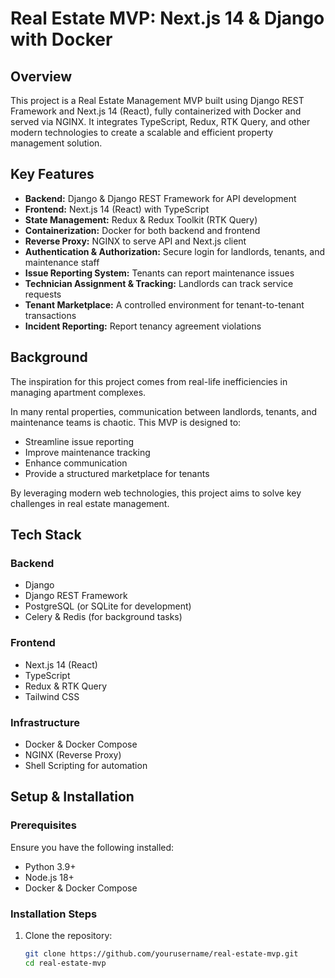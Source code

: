 # Real Estate MVP: Next.js 14 & Django with Docker

## Overview

This project is a Real Estate Management MVP built using Django REST Framework and Next.js 14 (React), fully containerized with Docker and served via NGINX. It integrates TypeScript, Redux, RTK Query, and other modern technologies to create a scalable and efficient property management solution.

## Key Features

- **Backend:** Django & Django REST Framework for API development
- **Frontend:** Next.js 14 (React) with TypeScript
- **State Management:** Redux & Redux Toolkit (RTK Query)
- **Containerization:** Docker for both backend and frontend
- **Reverse Proxy:** NGINX to serve API and Next.js client
- **Authentication & Authorization:** Secure login for landlords, tenants, and maintenance staff
- **Issue Reporting System:** Tenants can report maintenance issues
- **Technician Assignment & Tracking:** Landlords can track service requests
- **Tenant Marketplace:** A controlled environment for tenant-to-tenant transactions
- **Incident Reporting:** Report tenancy agreement violations

## Background

The inspiration for this project comes from real-life inefficiencies in managing apartment complexes.

In many rental properties, communication between landlords, tenants, and maintenance teams is chaotic. This MVP is designed to:

- Streamline issue reporting
- Improve maintenance tracking
- Enhance communication
- Provide a structured marketplace for tenants

By leveraging modern web technologies, this project aims to solve key challenges in real estate management.

## Tech Stack

### Backend
- Django
- Django REST Framework
- PostgreSQL (or SQLite for development)
- Celery & Redis (for background tasks)

### Frontend
- Next.js 14 (React)
- TypeScript
- Redux & RTK Query
- Tailwind CSS

### Infrastructure
- Docker & Docker Compose
- NGINX (Reverse Proxy)
- Shell Scripting for automation

## Setup & Installation

### Prerequisites
Ensure you have the following installed:

- Python 3.9+
- Node.js 18+
- Docker & Docker Compose

### Installation Steps

1. Clone the repository:
   ```sh
   git clone https://github.com/yourusername/real-estate-mvp.git
   cd real-estate-mvp
